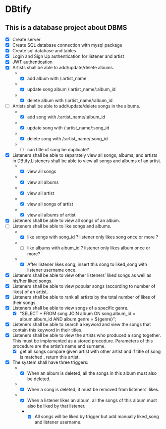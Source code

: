 # DBtify

## This is a database project about DBMS

- [x] Create server
- [x] Create SQL database connection with mysql package
- [x] Create sql database and tables
- [x] Login and Sign Up authentication for listener and artist
- [x] JWT authentication
- [x] Artists shall be able to add/update/delete albums.
  * -[x] add album with /:artist_name
  * -[x] update song album /:artist_name/:album_id
  * -[x] delete album with /:artist_name/:album_id
- [ ] Artists shall be able to add/update/delete songs in the albums.
  * -[x] add song with /:artist_name/:album_id
  * -[x] update song with /:artist_name/:song_id
  * -[x] delete song with /:artist_name/:song_id
  * -[ ] can title of song be duplicate?
- [x] Listeners shall be able to separately view all songs, albums, and artists in DBtify.Listeners shall be able to view all songs and albums of an artist.
  * -[x] view all songs
  * -[x] view all albums
  * -[x] view all artist
  * -[x] view all songs of artist
  * -[x] view all albums of artist
- [x] Listeners shall be able to view all songs of an album.
- [ ] Listeners shall be able to like songs and albums.
  * -[x] like songs with song_id ? listener only likes song once or more ?
  * -[ ] like albums with album_id ? listener only likes album once or more?
  * -[x] After listener likes song, insert this song to liked_song with listener username once.
- [x] Listeners shall be able to view other listeners’ liked songs as well as his/her liked songs.
- [x] Listeners shall be able to view popular songs (according to number of likes) of an artist.
- [x] Listeners shall be able to rank all artists by the total number of likes of their songs.
- [x] Listeners shall be able to view songs of a specific genre.
  -[x] "SELECT * FROM song JOIN album ON song.album_id = album.album_id AND album.genre = ${genre}";
- [x] Listeners shall be able to search a keyword and view the songs that contain this keyword in their titles.
- [x] Listeners shall be able to view the artists who produced a song together. This must be implemented as a stored procedure. Parameters of this procedure are the artist’s name and surname.
  - [x] get all songs compare given artist with other artist and if title of song  is matched , return this artist.
- [x] The system shall have three triggers:
  * - [x] When an album is deleted, all the songs in this album must also be deleted.
  * - [x] When a song is deleted, it must be removed from listeners’ likes.
  * - [x] When a listener likes an album, all the songs of this album must also be liked by that listener.
    * - [x] All songs will be liked by trigger but add manually liked_song and listener username.